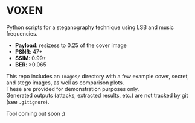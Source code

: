 # V0XEN
  
Python scripts for a steganography technique using LSB and music frequencies.  
- **Payload**: resizess to 0.25 of the cover image  
- **PSNR**: 47+    
- **SSIM**: 0.99+    
- **BER**: >0.065    
  
This repo includes an `Images/` directory with a few example cover, secret, and stego images, as well as comparison plots.    
These are provided for demonstration purposes only.   
Generated outputs (attacks, extracted results, etc.) are not tracked by git (see `.gitignore`).  
  
Tool coming out soon ;)  
